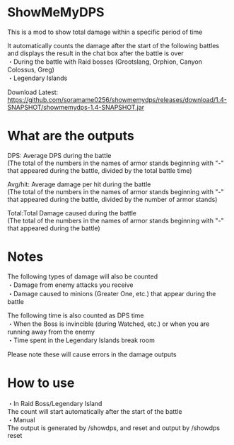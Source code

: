 # ShowMeMyDPS
This is a mod to show total damage within a specific period of time

It automatically counts the damage after the start of the following battles and displays the result in the chat box after the battle is over
<br>
・During the battle with Raid bosses (Grootslang, Orphion, Canyon Colossus, Greg)
<br>
・Legendary Islands

Download Latest:<br><https://github.com/soramame0256/showmemydps/releases/download/1.4-SNAPSHOT/showmemydps-1.4-SNAPSHOT.jar>
# What are the outputs
DPS: Average DPS during the battle
<br>
(The total of the numbers in the names of armor stands beginning with "-" that appeared during the battle, divided by the total battle time)


Avg/hit: Average damage per hit during the battle
<br>
(The total of the numbers in the names of armor stands beginning with "-" that appeared during the battle, divided by the number of armor stands)

Total:Total Damage caused during the battle
<br>
(The total of the numbers in the names of armor stands beginning with "-" that appeared during the battle)
# Notes
The following types of damage will also be counted
<br>
・Damage from enemy attacks you receive
<br>
・Damage caused to minions (Greater One, etc.) that appear during the battle

The following time is also counted as DPS time
<br>
・When the Boss is invincible (during Watched, etc.) or when you are running away from the enemy
<br>
・Time spent in the Legendary Islands break room

Please note these will cause errors in the damage outputs

# How to use
・In Raid Boss/Legendary Island
<br>
The count will start automatically after the start of the battle
<br>
・Manual
<br>
The output is generated by /showdps, and reset and output by /showdps reset 
